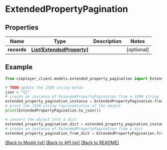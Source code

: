 # ExtendedPropertyPagination


## Properties

Name | Type | Description | Notes
------------ | ------------- | ------------- | -------------
**records** | [**List[ExtendedProperty]**](ExtendedProperty.md) |  | [optional] 

## Example

```python
from simployer_client.models.extended_property_pagination import ExtendedPropertyPagination

# TODO update the JSON string below
json = "{}"
# create an instance of ExtendedPropertyPagination from a JSON string
extended_property_pagination_instance = ExtendedPropertyPagination.from_json(json)
# print the JSON string representation of the object
print(ExtendedPropertyPagination.to_json())

# convert the object into a dict
extended_property_pagination_dict = extended_property_pagination_instance.to_dict()
# create an instance of ExtendedPropertyPagination from a dict
extended_property_pagination_from_dict = ExtendedPropertyPagination.from_dict(extended_property_pagination_dict)
```
[[Back to Model list]](../README.md#documentation-for-models) [[Back to API list]](../README.md#documentation-for-api-endpoints) [[Back to README]](../README.md)


